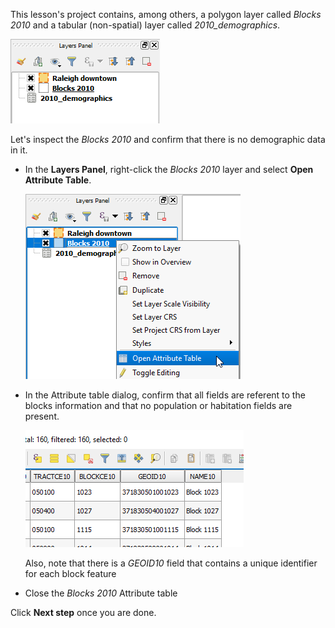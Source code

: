 This lesson's project contains, among others, a polygon layer called
*Blocks 2010* and a tabular (non-spatial) layer called *2010_demographics*.

![projects_layers](projects_layers.png)

Let's inspect the *Blocks 2010* and confirm that there is no
demographic data in it.

* In the **Layers Panel**, right-click the *Blocks 2010* layer and
  select **Open Attribute Table**.

    ![open_blocks_attribute_table](open_blocks_attribute_table.png)

* In the Attribute table dialog, confirm that all fields are referent
  to the blocks information and that no population or habitation fields are present.

    ![inspect_blocks_attributes](inspect_blocks_attributes.png)

    Also, note that there is a *GEOID10* field that contains a unique
    identifier for each block feature

* Close the *Blocks 2010* Attribute table

Click **Next step** once you are done.
